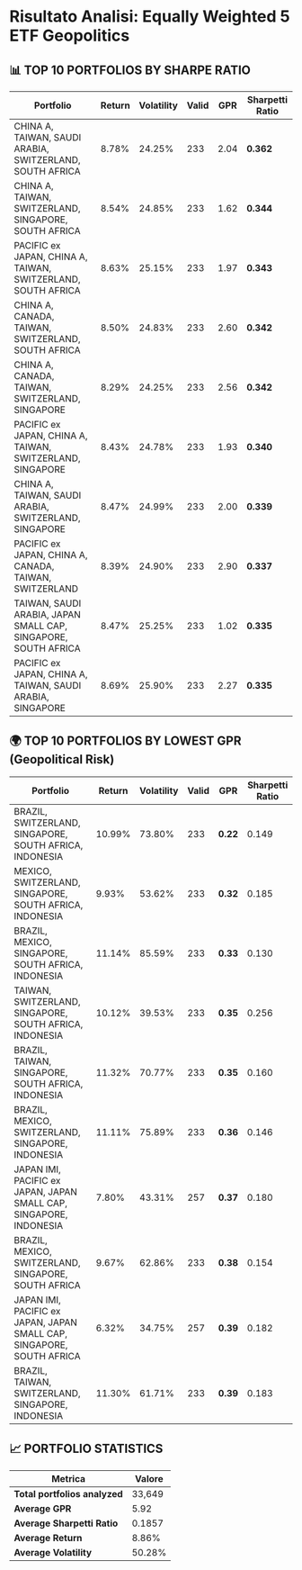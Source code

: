 # Risultato Analisi: Equally Weighted 5 ETF Geopolitics

## 📊 TOP 10 PORTFOLIOS BY SHARPE RATIO

| Portfolio | Return | Volatility | Valid | GPR | Sharpetti Ratio |
|-----------|--------|------------|-------|-----|--------------|
| CHINA A, TAIWAN, SAUDI ARABIA, SWITZERLAND, SOUTH AFRICA | 8.78% | 24.25% | 233 | 2.04 | **0.362** |
| CHINA A, TAIWAN, SWITZERLAND, SINGAPORE, SOUTH AFRICA | 8.54% | 24.85% | 233 | 1.62 | **0.344** |
| PACIFIC ex JAPAN, CHINA A, TAIWAN, SWITZERLAND, SOUTH AFRICA | 8.63% | 25.15% | 233 | 1.97 | **0.343** |
| CHINA A, CANADA, TAIWAN, SWITZERLAND, SOUTH AFRICA | 8.50% | 24.83% | 233 | 2.60 | **0.342** |
| CHINA A, CANADA, TAIWAN, SWITZERLAND, SINGAPORE | 8.29% | 24.25% | 233 | 2.56 | **0.342** |
| PACIFIC ex JAPAN, CHINA A, TAIWAN, SWITZERLAND, SINGAPORE | 8.43% | 24.78% | 233 | 1.93 | **0.340** |
| CHINA A, TAIWAN, SAUDI ARABIA, SWITZERLAND, SINGAPORE | 8.47% | 24.99% | 233 | 2.00 | **0.339** |
| PACIFIC ex JAPAN, CHINA A, CANADA, TAIWAN, SWITZERLAND | 8.39% | 24.90% | 233 | 2.90 | **0.337** |
| TAIWAN, SAUDI ARABIA, JAPAN SMALL CAP, SINGAPORE, SOUTH AFRICA | 8.47% | 25.25% | 233 | 1.02 | **0.335** |
| PACIFIC ex JAPAN, CHINA A, TAIWAN, SAUDI ARABIA, SINGAPORE | 8.69% | 25.90% | 233 | 2.27 | **0.335** |

## 🌍 TOP 10 PORTFOLIOS BY LOWEST GPR (Geopolitical Risk)

| Portfolio | Return | Volatility | Valid | GPR | Sharpetti Ratio |
|-----------|--------|------------|-------|-----|--------------|
| BRAZIL, SWITZERLAND, SINGAPORE, SOUTH AFRICA, INDONESIA | 10.99% | 73.80% | 233 | **0.22** | 0.149 |
| MEXICO, SWITZERLAND, SINGAPORE, SOUTH AFRICA, INDONESIA | 9.93% | 53.62% | 233 | **0.32** | 0.185 |
| BRAZIL, MEXICO, SINGAPORE, SOUTH AFRICA, INDONESIA | 11.14% | 85.59% | 233 | **0.33** | 0.130 |
| TAIWAN, SWITZERLAND, SINGAPORE, SOUTH AFRICA, INDONESIA | 10.12% | 39.53% | 233 | **0.35** | 0.256 |
| BRAZIL, TAIWAN, SINGAPORE, SOUTH AFRICA, INDONESIA | 11.32% | 70.77% | 233 | **0.35** | 0.160 |
| BRAZIL, MEXICO, SWITZERLAND, SINGAPORE, INDONESIA | 11.11% | 75.89% | 233 | **0.36** | 0.146 |
| JAPAN IMI, PACIFIC ex JAPAN, JAPAN SMALL CAP, SINGAPORE, INDONESIA | 7.80% | 43.31% | 257 | **0.37** | 0.180 |
| BRAZIL, MEXICO, SWITZERLAND, SINGAPORE, SOUTH AFRICA | 9.67% | 62.86% | 233 | **0.38** | 0.154 |
| JAPAN IMI, PACIFIC ex JAPAN, JAPAN SMALL CAP, SINGAPORE, SOUTH AFRICA | 6.32% | 34.75% | 257 | **0.39** | 0.182 |
| BRAZIL, TAIWAN, SWITZERLAND, SINGAPORE, INDONESIA | 11.30% | 61.71% | 233 | **0.39** | 0.183 |

## 📈 PORTFOLIO STATISTICS

| Metrica | Valore |
|---------|--------|
| **Total portfolios analyzed** | 33,649 |
| **Average GPR** | 5.92 |
| **Average Sharpetti Ratio** | 0.1857 |
| **Average Return** | 8.86% |
| **Average Volatility** | 50.28% |


